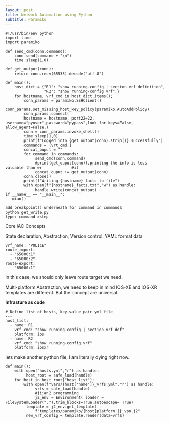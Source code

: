 ```yaml
---
layout: post
title: Network Automation using Python
subtitle: Paramiko
---
```

~~~
#!/usr/bin/env python
import time
import paramiko

def send_cmd(conn,command):
    conn.send(command + "\n")
    time.sleep(1,0)
    
def get_output(conn):
    return conn.recv(65535).decode("utf-8")

def main():
    host_dict = {"R1": "show running-config | section vrf_definition",
                 "R2": "show running-config vrf",}
    for hostname, vrf_cmd in host_dict.items();
        conn_params = paramiko.SSHClient()
         conn_params.set_missing_host_key_policy(paramiko.AutoAddPolicy)
        conn_params.connect(
        hostname = hostname, port22=22, username="pyuser",password="pypass",look_for_keys=False, allow_agent=False,)
        conn = conn_params.invoke_shell()
        time_sleep(1,0)
        print(f"Logged into {get_output(conn).strip()} successfully")
        commands = [vrt_cmd,]
        concat_ouput = ""
        for command in commands:
             send_cmd(conn,command)
             #print(get_ouput(conn)),printing the info is less  valuable than wr             #it
             concat_ouput += get_output(conn) 
        conn.close()
        print(f"Writing {hostname} facts to file")
        with open(f"{hostname}_facts.txt","w") as handle:
             handle.write(concat_output)
if __name__ == "__main__":
   mian()
~~~
~~~
add breakpoint() underneath for command in commands
python get_write.py
type: command->step
~~~
Core IAC Concepts

State declaration, Abstraction, Version control.
YAML format data
~~~
vrf_name: "POLICE"
route_import:
  - "65000:1"
  - "65000:2"
route-export:
  - "65000:1" 
~~~
In this case, we should only leave route target we need.

Multi-platform Abstraction, we need to keep in mind IOS-XE and IOS-XR templates are different. But the concept are universal.  

**Infrasture as code**
~~~
# Define list of hosts, key-value pair yml file
---
host_list:
  - name: R1
    vrf_cmd: "show running-config | section vrf_def"
    platform: ios
  - name: R2
    vrf_cmd: "show running-config vrf"
    platform: iosxr
~~~
lets make another python file, I am literally dying right now..
~~~
def main():
    with open("hosts.yml","r") as handle:
         host_root = safe_load(handle)
    for host in host_root["host_list"]:
        with open(f"vars/{host['name']}_vrfs.yml","r") as handle:
             vrfs = safe_load(handle)
             #jijan2 programming
             j2_env = Environment( loader = FileSystemLoader("."),trim_blocks=True,autoescape= True)
         template = j2_env.get_template(
             f"templates/paramiko/{host[platform']}_vpn.j2"
         new_vrf_config = template.render(data=vrfs)
~~~





